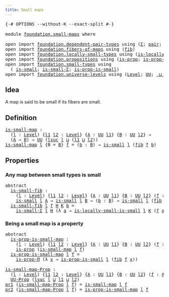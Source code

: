 ```yaml
---
title: Small maps
---
```


<pre class="Agda"><a id="36" class="Symbol">{-#</a> <a id="40" class="Keyword">OPTIONS</a> <a id="48" class="Pragma">--without-K</a> <a id="60" class="Pragma">--exact-split</a> <a id="74" class="Symbol">#-}</a>

<a id="79" class="Keyword">module</a> <a id="86" href="foundation.small-maps.html" class="Module">foundation.small-maps</a> <a id="108" class="Keyword">where</a>

<a id="115" class="Keyword">open</a> <a id="120" class="Keyword">import</a> <a id="127" href="foundation.dependent-pair-types.html" class="Module">foundation.dependent-pair-types</a> <a id="159" class="Keyword">using</a> <a id="165" class="Symbol">(</a><a id="166" href="foundation-core.dependent-pair-types.html#515" class="Record">Σ</a><a id="167" class="Symbol">;</a> <a id="169" href="foundation-core.dependent-pair-types.html#588" class="InductiveConstructor">pair</a><a id="173" class="Symbol">;</a> <a id="175" href="foundation-core.dependent-pair-types.html#605" class="Field">pr1</a><a id="178" class="Symbol">;</a> <a id="180" href="foundation-core.dependent-pair-types.html#617" class="Field">pr2</a><a id="183" class="Symbol">)</a>
<a id="185" class="Keyword">open</a> <a id="190" class="Keyword">import</a> <a id="197" href="foundation.fibers-of-maps.html" class="Module">foundation.fibers-of-maps</a> <a id="223" class="Keyword">using</a> <a id="229" class="Symbol">(</a><a id="230" href="foundation-core.fibers-of-maps.html#942" class="Function">fib</a><a id="233" class="Symbol">)</a>
<a id="235" class="Keyword">open</a> <a id="240" class="Keyword">import</a> <a id="247" href="foundation.locally-small-types.html" class="Module">foundation.locally-small-types</a> <a id="278" class="Keyword">using</a> <a id="284" class="Symbol">(</a><a id="285" href="foundation.locally-small-types.html#1068" class="Function">is-locally-small-is-small</a><a id="310" class="Symbol">)</a>
<a id="312" class="Keyword">open</a> <a id="317" class="Keyword">import</a> <a id="324" href="foundation.propositions.html" class="Module">foundation.propositions</a> <a id="348" class="Keyword">using</a> <a id="354" class="Symbol">(</a><a id="355" href="foundation-core.propositions.html#1309" class="Function">is-prop</a><a id="362" class="Symbol">;</a> <a id="364" href="foundation-core.propositions.html#6158" class="Function">is-prop-Π</a><a id="373" class="Symbol">;</a> <a id="375" href="foundation-core.propositions.html#1393" class="Function">UU-Prop</a><a id="382" class="Symbol">)</a>
<a id="384" class="Keyword">open</a> <a id="389" class="Keyword">import</a> <a id="396" href="foundation.small-types.html" class="Module">foundation.small-types</a> <a id="419" class="Keyword">using</a>
  <a id="427" class="Symbol">(</a> <a id="429" href="foundation.small-types.html#1508" class="Function">is-small</a><a id="437" class="Symbol">;</a> <a id="439" href="foundation.small-types.html#2968" class="Function">is-small-Σ</a><a id="449" class="Symbol">;</a> <a id="451" href="foundation.small-types.html#4651" class="Function">is-prop-is-small</a><a id="467" class="Symbol">)</a>
<a id="469" class="Keyword">open</a> <a id="474" class="Keyword">import</a> <a id="481" href="foundation.universe-levels.html" class="Module">foundation.universe-levels</a> <a id="508" class="Keyword">using</a> <a id="514" class="Symbol">(</a><a id="515" href="Agda.Primitive.html#597" class="Postulate">Level</a><a id="520" class="Symbol">;</a> <a id="522" href="foundation-core.universe-levels.html#235" class="Primitive">UU</a><a id="524" class="Symbol">;</a> <a id="526" href="Agda.Primitive.html#810" class="Primitive Operator">_⊔_</a><a id="529" class="Symbol">;</a> <a id="531" href="Agda.Primitive.html#780" class="Primitive">lsuc</a><a id="535" class="Symbol">)</a>
</pre>
## Idea

A map is said to be small if its fibers are small.

## Definition

<pre class="Agda"><a id="is-small-map"></a><a id="626" href="foundation.small-maps.html#626" class="Function">is-small-map</a> <a id="639" class="Symbol">:</a>
  <a id="643" class="Symbol">(</a><a id="644" href="foundation.small-maps.html#644" class="Bound">l</a> <a id="646" class="Symbol">:</a> <a id="648" href="Agda.Primitive.html#597" class="Postulate">Level</a><a id="653" class="Symbol">)</a> <a id="655" class="Symbol">{</a><a id="656" href="foundation.small-maps.html#656" class="Bound">l1</a> <a id="659" href="foundation.small-maps.html#659" class="Bound">l2</a> <a id="662" class="Symbol">:</a> <a id="664" href="Agda.Primitive.html#597" class="Postulate">Level</a><a id="669" class="Symbol">}</a> <a id="671" class="Symbol">{</a><a id="672" href="foundation.small-maps.html#672" class="Bound">A</a> <a id="674" class="Symbol">:</a> <a id="676" href="foundation-core.universe-levels.html#235" class="Primitive">UU</a> <a id="679" href="foundation.small-maps.html#656" class="Bound">l1</a><a id="681" class="Symbol">}</a> <a id="683" class="Symbol">{</a><a id="684" href="foundation.small-maps.html#684" class="Bound">B</a> <a id="686" class="Symbol">:</a> <a id="688" href="foundation-core.universe-levels.html#235" class="Primitive">UU</a> <a id="691" href="foundation.small-maps.html#659" class="Bound">l2</a><a id="693" class="Symbol">}</a> <a id="695" class="Symbol">→</a>
  <a id="699" class="Symbol">(</a><a id="700" href="foundation.small-maps.html#672" class="Bound">A</a> <a id="702" class="Symbol">→</a> <a id="704" href="foundation.small-maps.html#684" class="Bound">B</a><a id="705" class="Symbol">)</a> <a id="707" class="Symbol">→</a> <a id="709" href="foundation-core.universe-levels.html#235" class="Primitive">UU</a> <a id="712" class="Symbol">(</a><a id="713" href="Agda.Primitive.html#780" class="Primitive">lsuc</a> <a id="718" href="foundation.small-maps.html#644" class="Bound">l</a> <a id="720" href="Agda.Primitive.html#810" class="Primitive Operator">⊔</a> <a id="722" class="Symbol">(</a><a id="723" href="foundation.small-maps.html#656" class="Bound">l1</a> <a id="726" href="Agda.Primitive.html#810" class="Primitive Operator">⊔</a> <a id="728" href="foundation.small-maps.html#659" class="Bound">l2</a><a id="730" class="Symbol">))</a>
<a id="733" href="foundation.small-maps.html#626" class="Function">is-small-map</a> <a id="746" href="foundation.small-maps.html#746" class="Bound">l</a> <a id="748" class="Symbol">{</a><a id="749" class="Argument">B</a> <a id="751" class="Symbol">=</a> <a id="753" href="foundation.small-maps.html#753" class="Bound">B</a><a id="754" class="Symbol">}</a> <a id="756" href="foundation.small-maps.html#756" class="Bound">f</a> <a id="758" class="Symbol">=</a> <a id="760" class="Symbol">(</a><a id="761" href="foundation.small-maps.html#761" class="Bound">b</a> <a id="763" class="Symbol">:</a> <a id="765" href="foundation.small-maps.html#753" class="Bound">B</a><a id="766" class="Symbol">)</a> <a id="768" class="Symbol">→</a> <a id="770" href="foundation.small-types.html#1508" class="Function">is-small</a> <a id="779" href="foundation.small-maps.html#746" class="Bound">l</a> <a id="781" class="Symbol">(</a><a id="782" href="foundation-core.fibers-of-maps.html#942" class="Function">fib</a> <a id="786" href="foundation.small-maps.html#756" class="Bound">f</a> <a id="788" href="foundation.small-maps.html#761" class="Bound">b</a><a id="789" class="Symbol">)</a>
</pre>
## Properties

### Any map between small types is small

<pre class="Agda"><a id="861" class="Keyword">abstract</a>
  <a id="is-small-fib"></a><a id="872" href="foundation.small-maps.html#872" class="Function">is-small-fib</a> <a id="885" class="Symbol">:</a>
    <a id="891" class="Symbol">(</a><a id="892" href="foundation.small-maps.html#892" class="Bound">l</a> <a id="894" class="Symbol">:</a> <a id="896" href="Agda.Primitive.html#597" class="Postulate">Level</a><a id="901" class="Symbol">)</a> <a id="903" class="Symbol">{</a><a id="904" href="foundation.small-maps.html#904" class="Bound">l1</a> <a id="907" href="foundation.small-maps.html#907" class="Bound">l2</a> <a id="910" class="Symbol">:</a> <a id="912" href="Agda.Primitive.html#597" class="Postulate">Level</a><a id="917" class="Symbol">}</a> <a id="919" class="Symbol">{</a><a id="920" href="foundation.small-maps.html#920" class="Bound">A</a> <a id="922" class="Symbol">:</a> <a id="924" href="foundation-core.universe-levels.html#235" class="Primitive">UU</a> <a id="927" href="foundation.small-maps.html#904" class="Bound">l1</a><a id="929" class="Symbol">}</a> <a id="931" class="Symbol">{</a><a id="932" href="foundation.small-maps.html#932" class="Bound">B</a> <a id="934" class="Symbol">:</a> <a id="936" href="foundation-core.universe-levels.html#235" class="Primitive">UU</a> <a id="939" href="foundation.small-maps.html#907" class="Bound">l2</a><a id="941" class="Symbol">}</a> <a id="943" class="Symbol">(</a><a id="944" href="foundation.small-maps.html#944" class="Bound">f</a> <a id="946" class="Symbol">:</a> <a id="948" href="foundation.small-maps.html#920" class="Bound">A</a> <a id="950" class="Symbol">→</a> <a id="952" href="foundation.small-maps.html#932" class="Bound">B</a><a id="953" class="Symbol">)</a> <a id="955" class="Symbol">→</a>
    <a id="961" href="foundation.small-types.html#1508" class="Function">is-small</a> <a id="970" href="foundation.small-maps.html#892" class="Bound">l</a> <a id="972" href="foundation.small-maps.html#920" class="Bound">A</a> <a id="974" class="Symbol">→</a> <a id="976" href="foundation.small-types.html#1508" class="Function">is-small</a> <a id="985" href="foundation.small-maps.html#892" class="Bound">l</a> <a id="987" href="foundation.small-maps.html#932" class="Bound">B</a> <a id="989" class="Symbol">→</a> <a id="991" class="Symbol">(</a><a id="992" href="foundation.small-maps.html#992" class="Bound">b</a> <a id="994" class="Symbol">:</a> <a id="996" href="foundation.small-maps.html#932" class="Bound">B</a><a id="997" class="Symbol">)</a> <a id="999" class="Symbol">→</a> <a id="1001" href="foundation.small-types.html#1508" class="Function">is-small</a> <a id="1010" href="foundation.small-maps.html#892" class="Bound">l</a> <a id="1012" class="Symbol">(</a><a id="1013" href="foundation-core.fibers-of-maps.html#942" class="Function">fib</a> <a id="1017" href="foundation.small-maps.html#944" class="Bound">f</a> <a id="1019" href="foundation.small-maps.html#992" class="Bound">b</a><a id="1020" class="Symbol">)</a>
  <a id="1024" href="foundation.small-maps.html#872" class="Function">is-small-fib</a> <a id="1037" href="foundation.small-maps.html#1037" class="Bound">l</a> <a id="1039" href="foundation.small-maps.html#1039" class="Bound">f</a> <a id="1041" href="foundation.small-maps.html#1041" class="Bound">H</a> <a id="1043" href="foundation.small-maps.html#1043" class="Bound">K</a> <a id="1045" href="foundation.small-maps.html#1045" class="Bound">b</a> <a id="1047" class="Symbol">=</a>
    <a id="1053" href="foundation.small-types.html#2968" class="Function">is-small-Σ</a> <a id="1064" href="foundation.small-maps.html#1037" class="Bound">l</a> <a id="1066" href="foundation.small-maps.html#1041" class="Bound">H</a> <a id="1068" class="Symbol">(λ</a> <a id="1071" href="foundation.small-maps.html#1071" class="Bound">a</a> <a id="1073" class="Symbol">→</a> <a id="1075" href="foundation.locally-small-types.html#1068" class="Function">is-locally-small-is-small</a> <a id="1101" href="foundation.small-maps.html#1037" class="Bound">l</a> <a id="1103" href="foundation.small-maps.html#1043" class="Bound">K</a> <a id="1105" class="Symbol">(</a><a id="1106" href="foundation.small-maps.html#1039" class="Bound">f</a> <a id="1108" href="foundation.small-maps.html#1071" class="Bound">a</a><a id="1109" class="Symbol">)</a> <a id="1111" href="foundation.small-maps.html#1045" class="Bound">b</a><a id="1112" class="Symbol">)</a>
</pre>
### Being a small map is a property

<pre class="Agda"><a id="1164" class="Keyword">abstract</a>
  <a id="is-prop-is-small-map"></a><a id="1175" href="foundation.small-maps.html#1175" class="Function">is-prop-is-small-map</a> <a id="1196" class="Symbol">:</a>
    <a id="1202" class="Symbol">(</a><a id="1203" href="foundation.small-maps.html#1203" class="Bound">l</a> <a id="1205" class="Symbol">:</a> <a id="1207" href="Agda.Primitive.html#597" class="Postulate">Level</a><a id="1212" class="Symbol">)</a> <a id="1214" class="Symbol">{</a><a id="1215" href="foundation.small-maps.html#1215" class="Bound">l1</a> <a id="1218" href="foundation.small-maps.html#1218" class="Bound">l2</a> <a id="1221" class="Symbol">:</a> <a id="1223" href="Agda.Primitive.html#597" class="Postulate">Level</a><a id="1228" class="Symbol">}</a> <a id="1230" class="Symbol">{</a><a id="1231" href="foundation.small-maps.html#1231" class="Bound">A</a> <a id="1233" class="Symbol">:</a> <a id="1235" href="foundation-core.universe-levels.html#235" class="Primitive">UU</a> <a id="1238" href="foundation.small-maps.html#1215" class="Bound">l1</a><a id="1240" class="Symbol">}</a> <a id="1242" class="Symbol">{</a><a id="1243" href="foundation.small-maps.html#1243" class="Bound">B</a> <a id="1245" class="Symbol">:</a> <a id="1247" href="foundation-core.universe-levels.html#235" class="Primitive">UU</a> <a id="1250" href="foundation.small-maps.html#1218" class="Bound">l2</a><a id="1252" class="Symbol">}</a> <a id="1254" class="Symbol">(</a><a id="1255" href="foundation.small-maps.html#1255" class="Bound">f</a> <a id="1257" class="Symbol">:</a> <a id="1259" href="foundation.small-maps.html#1231" class="Bound">A</a> <a id="1261" class="Symbol">→</a> <a id="1263" href="foundation.small-maps.html#1243" class="Bound">B</a><a id="1264" class="Symbol">)</a> <a id="1266" class="Symbol">→</a>
    <a id="1272" href="foundation-core.propositions.html#1309" class="Function">is-prop</a> <a id="1280" class="Symbol">(</a><a id="1281" href="foundation.small-maps.html#626" class="Function">is-small-map</a> <a id="1294" href="foundation.small-maps.html#1203" class="Bound">l</a> <a id="1296" href="foundation.small-maps.html#1255" class="Bound">f</a><a id="1297" class="Symbol">)</a>
  <a id="1301" href="foundation.small-maps.html#1175" class="Function">is-prop-is-small-map</a> <a id="1322" href="foundation.small-maps.html#1322" class="Bound">l</a> <a id="1324" href="foundation.small-maps.html#1324" class="Bound">f</a> <a id="1326" class="Symbol">=</a>
    <a id="1332" href="foundation-core.propositions.html#6158" class="Function">is-prop-Π</a> <a id="1342" class="Symbol">(λ</a> <a id="1345" href="foundation.small-maps.html#1345" class="Bound">x</a> <a id="1347" class="Symbol">→</a> <a id="1349" href="foundation.small-types.html#4651" class="Function">is-prop-is-small</a> <a id="1366" href="foundation.small-maps.html#1322" class="Bound">l</a> <a id="1368" class="Symbol">(</a><a id="1369" href="foundation-core.fibers-of-maps.html#942" class="Function">fib</a> <a id="1373" href="foundation.small-maps.html#1324" class="Bound">f</a> <a id="1375" href="foundation.small-maps.html#1345" class="Bound">x</a><a id="1376" class="Symbol">))</a>

<a id="is-small-map-Prop"></a><a id="1380" href="foundation.small-maps.html#1380" class="Function">is-small-map-Prop</a> <a id="1398" class="Symbol">:</a>
  <a id="1402" class="Symbol">(</a><a id="1403" href="foundation.small-maps.html#1403" class="Bound">l</a> <a id="1405" class="Symbol">:</a> <a id="1407" href="Agda.Primitive.html#597" class="Postulate">Level</a><a id="1412" class="Symbol">)</a> <a id="1414" class="Symbol">{</a><a id="1415" href="foundation.small-maps.html#1415" class="Bound">l1</a> <a id="1418" href="foundation.small-maps.html#1418" class="Bound">l2</a> <a id="1421" class="Symbol">:</a> <a id="1423" href="Agda.Primitive.html#597" class="Postulate">Level</a><a id="1428" class="Symbol">}</a> <a id="1430" class="Symbol">{</a><a id="1431" href="foundation.small-maps.html#1431" class="Bound">A</a> <a id="1433" class="Symbol">:</a> <a id="1435" href="foundation-core.universe-levels.html#235" class="Primitive">UU</a> <a id="1438" href="foundation.small-maps.html#1415" class="Bound">l1</a><a id="1440" class="Symbol">}</a> <a id="1442" class="Symbol">{</a><a id="1443" href="foundation.small-maps.html#1443" class="Bound">B</a> <a id="1445" class="Symbol">:</a> <a id="1447" href="foundation-core.universe-levels.html#235" class="Primitive">UU</a> <a id="1450" href="foundation.small-maps.html#1418" class="Bound">l2</a><a id="1452" class="Symbol">}</a> <a id="1454" class="Symbol">(</a><a id="1455" href="foundation.small-maps.html#1455" class="Bound">f</a> <a id="1457" class="Symbol">:</a> <a id="1459" href="foundation.small-maps.html#1431" class="Bound">A</a> <a id="1461" class="Symbol">→</a> <a id="1463" href="foundation.small-maps.html#1443" class="Bound">B</a><a id="1464" class="Symbol">)</a> <a id="1466" class="Symbol">→</a>
  <a id="1470" href="foundation-core.propositions.html#1393" class="Function">UU-Prop</a> <a id="1478" class="Symbol">(</a><a id="1479" href="Agda.Primitive.html#780" class="Primitive">lsuc</a> <a id="1484" href="foundation.small-maps.html#1403" class="Bound">l</a> <a id="1486" href="Agda.Primitive.html#810" class="Primitive Operator">⊔</a> <a id="1488" href="foundation.small-maps.html#1415" class="Bound">l1</a> <a id="1491" href="Agda.Primitive.html#810" class="Primitive Operator">⊔</a> <a id="1493" href="foundation.small-maps.html#1418" class="Bound">l2</a><a id="1495" class="Symbol">)</a>
<a id="1497" href="foundation-core.dependent-pair-types.html#605" class="Field">pr1</a> <a id="1501" class="Symbol">(</a><a id="1502" href="foundation.small-maps.html#1380" class="Function">is-small-map-Prop</a> <a id="1520" href="foundation.small-maps.html#1520" class="Bound">l</a> <a id="1522" href="foundation.small-maps.html#1522" class="Bound">f</a><a id="1523" class="Symbol">)</a> <a id="1525" class="Symbol">=</a> <a id="1527" href="foundation.small-maps.html#626" class="Function">is-small-map</a> <a id="1540" href="foundation.small-maps.html#1520" class="Bound">l</a> <a id="1542" href="foundation.small-maps.html#1522" class="Bound">f</a>
<a id="1544" href="foundation-core.dependent-pair-types.html#617" class="Field">pr2</a> <a id="1548" class="Symbol">(</a><a id="1549" href="foundation.small-maps.html#1380" class="Function">is-small-map-Prop</a> <a id="1567" href="foundation.small-maps.html#1567" class="Bound">l</a> <a id="1569" href="foundation.small-maps.html#1569" class="Bound">f</a><a id="1570" class="Symbol">)</a> <a id="1572" class="Symbol">=</a> <a id="1574" href="foundation.small-maps.html#1175" class="Function">is-prop-is-small-map</a> <a id="1595" href="foundation.small-maps.html#1567" class="Bound">l</a> <a id="1597" href="foundation.small-maps.html#1569" class="Bound">f</a>
</pre>